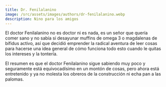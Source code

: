 ```yaml
---
title: Dr. Fenilalanino
image: /src/assets/images/authors/dr-fenilalanino.webp
description: Nino para los amigos
---
```


El doctor Fenilalanino no es doctor ni es nada, es un señor que quería comer sano y no sabía si desayunar muffins de omega 3 o magdalenas de bífidus activo, así que decidió emprender la radical aventura de leer cosas para hacerse una idea general de cómo funciona todo esto cuando le quitas los intereses y la tontería.

El resumen es que el doctor Fenilalanino sigue sabiendo muy poco y seguramente está equivocadísimo en un montón de cosas, pero ahora está entretenido y ya no molesta los obreros de la construcción ni echa pan a las palomas.

